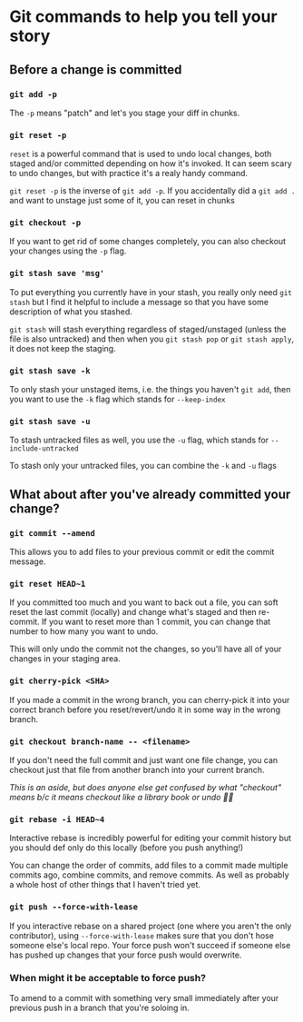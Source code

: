 # Git commands to help you tell your story

## Before a change is committed

### `git add -p`

The `-p` means "patch" and let's you stage your diff in chunks. 

### `git reset -p`

`reset` is a powerful command that is used to undo local changes, both staged and/or committed depending on how it's invoked. It can seem scary to undo changes, but with practice it's a realy handy command.

`git reset -p` is the inverse of `git add -p`. If you accidentally did a `git add .` and want to unstage just some of it, you can reset in chunks

### `git checkout -p`

If you want to get rid of some changes completely, you can also checkout your changes using the `-p` flag. 

### `git stash save 'msg'`

To put everything you currently have in your stash, you really only need `git stash` but I find it helpful to include a message so that you have some description of what you stashed.

`git stash` will stash everything regardless of staged/unstaged (unless the file is also untracked) and then when you `git stash pop` or `git stash apply`, it does not keep the staging.

### `git stash save -k`

To only stash your unstaged items, i.e. the things you haven't `git add`, then you want to use the `-k` flag which stands for `--keep-index`

### `git stash save -u`

To stash untracked files as well, you use the `-u` flag, which stands for `--include-untracked` 

To stash only your untracked files, you can combine the `-k` and `-u` flags

## What about after you've already committed your change?

### `git commit --amend`

This allows you to add files to your previous commit or edit the commit message.

### `git reset HEAD~1`

If you committed too much and you want to back out a file, you can soft reset the last commit (locally) and change what's staged and then re-commit. If you want to reset more than 1 commit, you can change that number to how many you want to undo. 

This will only undo the commit not the changes, so you'll have all of your changes in your staging area.

### `git cherry-pick <SHA>`

If you made a commit in the wrong branch, you can cherry-pick it into your correct branch before you reset/revert/undo it in some way in the wrong branch.

### `git checkout branch-name -- <filename>`

If you don't need the full commit and just want one file change, you can checkout just that file from another branch into your current branch.

_This is an aside, but does anyone else get confused by what "checkout" means b/c it means checkout like a library book or undo 🤷‍♀️_

### `git rebase -i HEAD~4`

Interactive rebase is incredibly powerful for editing your commit history but you should def only do this locally (before you push anything!)

You can change the order of commits, add files to a commit made multiple commits ago, combine commits, and remove commits. As well as probably a whole host of other things that I haven't tried yet.

### `git push --force-with-lease`

If you interactive rebase on a shared project (one where you aren't the only contributor), using `--force-with-lease` makes sure that you don't hose someone else's local repo. Your force push won't succeed if someone else has pushed up changes that your force push would overwrite.

### When might it be acceptable to force push?
To amend to a commit with something very small immediately after your previous push in a branch that you're soloing in.